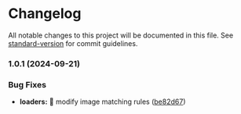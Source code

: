 # Changelog

All notable changes to this project will be documented in this file. See [standard-version](https://github.com/conventional-changelog/standard-version) for commit guidelines.

### 1.0.1 (2024-09-21)

### Bug Fixes

- **loaders:** 🐛 modify image matching rules ([be82d67](https://gitee.com/franky57/demo-webpack5/commit/be82d67f728bc3232bc423b26a40a911d685a398))
